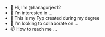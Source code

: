 - 👋 Hi, I’m @hanagorjes12
- 👀 I’m interested in ...
- 🌱 This is my Fyp created during my degree
- 💞️ I’m looking to collaborate on ...
- 📫 How to reach me ...

<!---
hanagorjes12/hanagorjes12 is a ✨ special ✨ repository because its `README.md` (this file) appears on your GitHub profile.
You can click the Preview link to take a look at your changes.
--->
